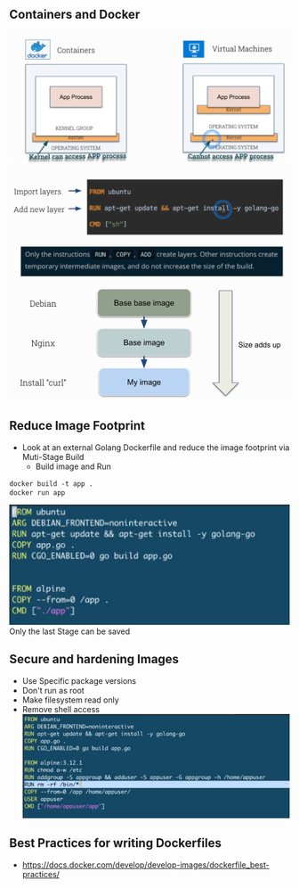 ## Containers and Docker
![](./images/21/containers.PNG)
![](./images/21/docker%20images%2001.PNG)
![](./images/21/docker%20images%2002.PNG)

## Reduce Image Footprint
- Look at an external Golang Dockerfile and reduce the image footprint via Muti-Stage Build
   - Build image and Run
```concole
docker build -t app .
docker run app
```
![](./images/21/reduce%20image%20footprint.PNG)  
Only the last Stage can be saved

## Secure and hardening Images
- Use Specific package versions
- Don't run as root
- Make filesystem read only
- Remove shell access
![](./images/21/secure%20and%20hardening%20images.PNG)

## Best Practices for writing Dockerfiles
- https://docs.docker.com/develop/develop-images/dockerfile_best-practices/